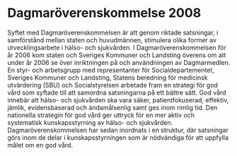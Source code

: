 # Dagmaröverenskommelse 2008

Syftet med Dagmaröverenskommelsen är att genom riktade satsningar, i samförstånd mellan staten och huvudmännen, stimulera olika former av utvecklingsarbete i hälso- och sjukvården. I Dagmaröverenskommelsen för år 2006 kom staten och Sveriges Kommuner och Landsting överens om att under år 2006 se över inriktningen på och användningen av Dagmarmedlen. En styr- och arbetsgrupp med representanter för Socialdepartementet, Sveriges Kommuner och Landsting, Statens beredning för medicinsk utvärdering (SBU) och Socialstyrelsen arbetade fram en strategi för god vård som syftade till att samordna satsningarna på ett bättre sätt.
God vård innebär att hälso- och sjukvården ska vara säker, patientfokuserad, effektiv, jämlik, evidensbaserad och ändamålsenlig samt ges inom rimlig tid. Den nationella strategin för god vård ger uttryck för en mer aktiv och systematisk kunskapsstyrning av hälso- och sjukvården. Dagmaröverenskommelsen har sedan inordnats i en struktur, där satsningar görs inom de delar i kunskapsstyrningen som är nödvändiga för att uppfylla målet om en god vård.
